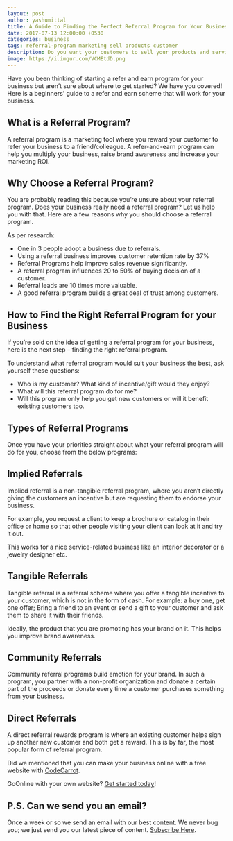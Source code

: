 ```yaml
---
layout: post
author: yashumittal
title: A Guide to Finding the Perfect Referral Program for Your Business
date: 2017-07-13 12:00:00 +0530
categories: business
tags: referral-program marketing sell products customer
description: Do you want your customers to sell your products and services for your business? Have you been thinking of starting a refer and earn program for your business?
image: https://i.imgur.com/VCMEtdD.png
---
```


Have you been thinking of starting a refer and earn program for your business but aren’t sure about where to get started? We have you covered! Here is a beginners’ guide to a refer and earn scheme that will work for your business.

## What is a Referral Program?

A referral program is a marketing tool where you reward your customer to refer your business to a friend/colleague. A refer-and-earn program can help you multiply your business, raise brand awareness and increase your marketing ROI.

## Why Choose a Referral Program?

You are probably reading this because you’re unsure about your referral program. Does your business really need a referral program? Let us help you with that. Here are a few reasons why you should choose a referral program.

As per research:

* One in 3 people adopt a business due to referrals.
* Using a referral business improves customer retention rate by 37%
* Referral Programs help improve sales revenue significantly.
* A referral program influences 20 to 50% of buying decision of a customer.
* Referral leads are 10 times more valuable.
* A good referral program builds a great deal of trust among customers.

## How to Find the Right Referral Program for your Business

If you’re sold on the idea of getting a referral program for your business, here is the next step – finding the right referral program.

To understand what referral program would suit your business the best, ask yourself these questions:

* Who is my customer? What kind of incentive/gift would they enjoy?
* What will this referral program do for me?
* Will this program only help you get new customers or will it benefit existing customers too.

## Types of Referral Programs

Once you have your priorities straight about what your referral program will do for you, choose from the below programs:

## Implied Referrals

Implied referral is a non-tangible referral program, where you aren’t directly giving the customers an incentive but are requesting them to endorse your business.

For example, you request a client to keep a brochure or catalog in their office or home so that other people visiting your client can look at it and try it out.

This works for a nice service-related business like an interior decorator or a jewelry designer etc.

## Tangible Referrals

Tangible referral is a referral scheme where you offer a tangible incentive to your customer, which is not in the form of cash. For example: a buy one, get one offer; Bring a friend to an event or send a gift to your customer and ask them to share it with their friends.

Ideally, the product that you are promoting has your brand on it. This helps you improve brand awareness.

## Community Referrals

Community referral programs build emotion for your brand. In such a program, you partner with a non-profit organization and donate a certain part of the proceeds or donate every time a customer purchases something from your business.

## Direct Referrals

A direct referral rewards program is where an existing customer helps sign up another new customer and both get a reward. This is by far, the most popular form of referral program.

Did we mentioned that you can make your business online with a free website with [CodeCarrot](https://www.codecarrot.net/).

GoOnline with your own website? [Get started today](https://www.codecarrot.net)!

## P.S. Can we send you an email?

Once a week or so we send an email with our best content. We never bug you; we just send you our latest piece of content. [Subscribe Here](#subscribe).
